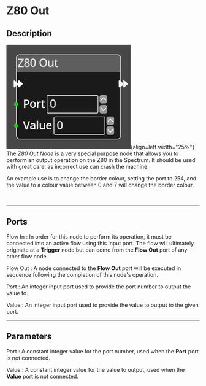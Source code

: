 
# Z80 Out

## Description

![Z80 Out Node](../../assets/nodes/z80_out.png){align=left width="25%"}
The *Z80 Out Node* is a very special purpose node that allows you to perform
an output operation on the Z80 in the Spectrum. It should be used with great
care, as incorrect use can crash the machine.

An example use is to change the border colour, setting the port to 254, and the
value to a colour value between 0 and 7 will change the border colour.

<br style="clear:left"/>
  
-------

## Ports

Flow In
: In order for this node to perform its operation, it must be connected into an
  active flow using this input port. The flow will ultimately originate at a
  __Trigger__ node but can come from the __Flow Out__ port of any other flow
  node.

Flow Out
: A node connected to the __Flow Out__ port will be executed in sequence
  following the completion of this node's operation.

Port 
: An integer input port used to provide the port number to output the value to.

Value 
: An integer input port used to provide the value to output to the given port.


-------

## Parameters

Port 
: A constant integer value for the port number, used when the __Port__ port is not
  connected.

Value 
: A constant integer value for the value to output, used when the __Value__ port is not
  connected.


